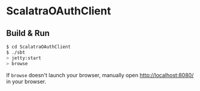 # ScalatraOAuthClient #

## Build & Run ##

```sh
$ cd ScalatraOAuthClient
$ ./sbt
> jetty:start
> browse
```

If `browse` doesn't launch your browser, manually open [http://localhost:8080/](http://localhost:8080/) in your browser.
